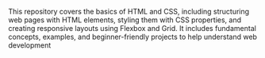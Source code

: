 This repository covers the basics of HTML and CSS, including structuring web pages with HTML elements, styling them with CSS properties, and creating responsive layouts using Flexbox and Grid. It includes fundamental concepts, examples, and beginner-friendly projects to help understand web development

